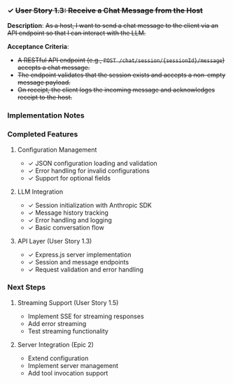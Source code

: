 ### ✓ ~~User Story 1.3: Receive a Chat Message from the Host~~

**Description**:
~~As a host, I want to send a chat message to the client via an API endpoint so that I can interact with the LLM.~~

**Acceptance Criteria**:

- ~~A RESTful API endpoint (e.g., `POST /chat/session/{sessionId}/message`) accepts a chat message.~~
- ~~The endpoint validates that the session exists and accepts a non-empty message payload.~~
- ~~On receipt, the client logs the incoming message and acknowledges receipt to the host.~~

### Implementation Notes

### Completed Features

1. Configuration Management

   - ✓ JSON configuration loading and validation
   - ✓ Error handling for invalid configurations
   - ✓ Support for optional fields

2. LLM Integration

   - ✓ Session initialization with Anthropic SDK
   - ✓ Message history tracking
   - ✓ Error handling and logging
   - ✓ Basic conversation flow

3. API Layer (User Story 1.3)
   - ✓ Express.js server implementation
   - ✓ Session and message endpoints
   - ✓ Request validation and error handling

### Next Steps

1. Streaming Support (User Story 1.5)

   - Implement SSE for streaming responses
   - Add error streaming
   - Test streaming functionality

2. Server Integration (Epic 2)
   - Extend configuration
   - Implement server management
   - Add tool invocation support
